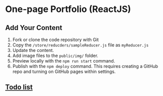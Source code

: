 # One-page Portfolio (ReactJS)

## Add Your Content

1. Fork or clone the code repository with Git
1. Copy the `/store/reducders/sampleReducer.js` file as `myReducer.js`
1. Update the content.
1. Add image files to the `public/img/` folder.
1. Preview locally with the `npm run start` command.
1. Publish with the `npm deploy` command. This requires creating a GitHub repo and turning on GitHub pages within settings.

## [Todo list](https://github.com/doublejosh/react-portfolio/wiki)
